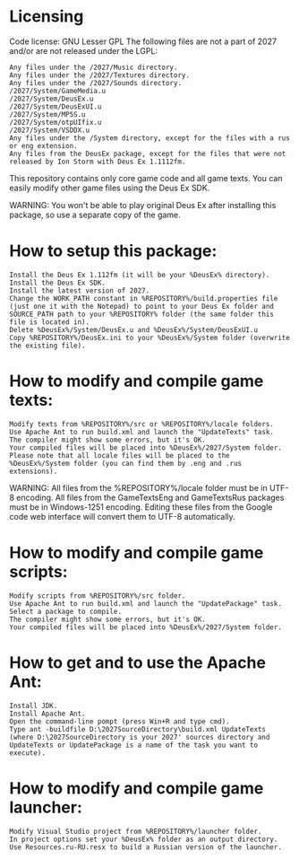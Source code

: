 # Licensing

Code license: GNU Lesser GPL 
The following files are not a part of 2027 and/or are not released under the LGPL:

    Any files under the /2027/Music directory.
    Any files under the /2027/Textures directory.
    Any files under the /2027/Sounds directory.
    /2027/System/GameMedia.u
    /2027/System/DeusEx.u
    /2027/System/DeusExUI.u
    /2027/System/MP5S.u
    /2027/System/otpUIfix.u
    /2027/System/VSDDX.u
    Any files under the /System directory, except for the files with a rus or eng extension.
    Any files from the DeusEx package, except for the files that were not released by Ion Storm with Deus Ex 1.1112fm. 

This repository contains only core game code and all game texts. You can easily modify other game files using the Deus Ex SDK.

WARNING: You won't be able to play original Deus Ex after installing this package, so use a separate copy of the game.

# How to setup this package:

    Install the Deus Ex 1.112fm (it will be your %DeusEx% directory).
    Install the Deus Ex SDK.
    Install the latest version of 2027.
    Change the WORK_PATH constant in %REPOSITORY%/build.properties file (just one it with the Notepad) to point to your Deus Ex folder and SOURCE_PATH path to your %REPOSITORY% folder (the same folder this file is located in).
    Delete %DeusEx%/System/DeusEx.u and %DeusEx%/System/DeusExUI.u
    Copy %REPOSITORY%/DeusEx.ini to your %DeusEx%/System folder (overwrite the existing file). 

# How to modify and compile game texts:

    Modify texts from %REPOSITORY%/src or %REPOSITORY%/locale folders.
    Use Apache Ant to run build.xml and launch the "UpdateTexts" task.
    The compiler might show some errors, but it's OK.
    Your compiled files will be placed into %DeusEx%/2027/System folder. Please note that all locale files will be placed to the %DeusEx%/System folder (you can find them by .eng and .rus extensions). 

WARNING: All files from the %REPOSITORY%/locale folder must be in UTF-8 encoding. All files from the GameTextsEng and GameTextsRus packages must be in Windows-1251 encoding. Editing these files from the Google code web interface will convert them to UTF-8 automatically.

# How to modify and compile game scripts:

    Modify scripts from %REPOSITORY%/src folder.
    Use Apache Ant to run build.xml and launch the "UpdatePackage" task.
    Select a package to compile.
    The compiler might show some errors, but it's OK.
    Your compiled files will be placed into %DeusEx%/2027/System folder. 

# How to get and to use the Apache Ant:

    Install JDK.
    Install Apache Ant.
    Open the command-line pompt (press Win+R and type cmd).
    Type ant -buildfile D:\2027SourceDirectory\build.xml UpdateTexts (where D:\2027SourceDirectory is your 2027' sources directory and UpdateTexts or UpdatePackage is a name of the task you want to execute). 

# How to modify and compile game launcher:

    Modify Visual Studio project from %REPOSITORY%/launcher folder.
    In project options set your %DeusEx% folder as an output directory.
    Use Resources.ru-RU.resx to build a Russian version of the launcher. 